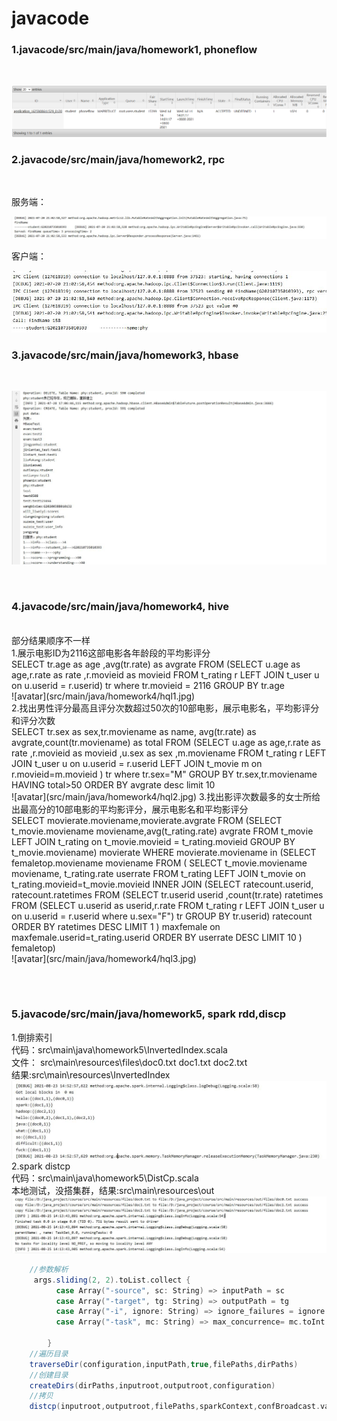 # javacode
### 1.javacode/src/main/java/homework1, phoneflow
<br>

![avatar](src/main/java/homework1/resource_manager_job.png)

### 2.javacode/src/main/java/homework2, rpc
<br>

服务端：<br>

![avatar](src/main/java/homework2/server.jpg)

客户端：<br>

![avatar](src/main/java/homework2/client.jpg)
<br>

### 3.javacode/src/main/java/homework3, hbase

<br>

![avatar](src/main/java/homework3/hbase.jpg)

<br>

### 4.javacode/src/main/java/homework4, hive
<br>
部分结果顺序不一样<br>
1.展示电影ID为2116这部电影各年龄段的平均影评分<br>
SELECT tr.age as age ,avg(tr.rate) as avgrate FROM  (SELECT u.age as age,r.rate as rate ,r.movieid as movieid FROM t_rating r  LEFT JOIN t_user u  on u.userid = r.userid)  tr  where tr.movieid = 2116 GROUP BY tr.age
<br>
![avatar](src/main/java/homework4/hql1.jpg)
<br>
2.找出男性评分最高且评分次数超过50次的10部电影，展示电影名，平均影评分和评分次数
<br>
SELECT tr.sex as sex,tr.moviename as name, avg(tr.rate) as avgrate,count(tr.moviename) as total FROM (SELECT u.age as age,r.rate as rate ,r.movieid as movieid ,u.sex as sex ,m.moviename FROM t_rating r  LEFT JOIN t_user u  on u.userid = r.userid LEFT JOIN t_movie m on r.movieid=m.movieid )  tr where tr.sex="M" GROUP BY tr.sex,tr.moviename HAVING total>50 ORDER BY avgrate desc limit 10
<br>
![avatar](src/main/java/homework4/hql2.jpg)
3.找出影评次数最多的女士所给出最高分的10部电影的平均影评分，展示电影名和平均影评分
<br>
SELECT movierate.moviename,movierate.avgrate FROM (SELECT t_movie.moviename moviename,avg(t_rating.rate) avgrate FROM t_movie LEFT JOIN t_rating on t_movie.movieid = t_rating.movieid GROUP BY t_movie.moviename) movierate WHERE movierate.moviename in
(SELECT femaletop.moviename moviename FROM (
SELECT t_movie.moviename moviename, t_rating.rate userrate FROM t_rating LEFT JOIN t_movie on t_rating.movieid=t_movie.movieid INNER JOIN
(SELECT ratecount.userid, ratecount.ratetimes FROM (SELECT tr.userid userid ,count(tr.rate) ratetimes FROM  (SELECT u.userid as userid,r.rate FROM t_rating r  LEFT JOIN t_user u  on u.userid = r.userid where u.sex="F")  tr  GROUP BY tr.userid) ratecount ORDER BY ratetimes DESC LIMIT 1
) maxfemale on maxfemale.userid=t_rating.userid  ORDER BY userrate DESC LIMIT 10
) femaletop)
<br>
![avatar](src/main/java/homework4/hql3.jpg)

<br><br>
### 5.javacode/src/main/java/homework5, spark rdd,discp

1.倒排索引
<br>
代码：src\main\java\homework5\InvertedIndex.scala
<br>
文件：
src\main\resources\files\doc0.txt doc1.txt doc2.txt
<br>
结果:src\main\resources\InvertedIndex
 ![avatar](src/main/java/homework5/invertedindex.jpg)
 <br>
 2.spark distcp
 <br>
 代码：src\main\java\homework5\DistCp.scala
 <br>
 本地测试，没搭集群，结果:src\main\resources\out
 <br>
  ![avatar](src/main/java/homework5/distcp.jpg)
  ```scala
      //参数解析
       args.sliding(2, 2).toList.collect {
            case Array("-source", sc: String) => inputPath = sc
            case Array("-target", tg: String) => outputPath = tg
            case Array("-i", ignore: String) => ignore_failures = ignore.toBoolean
            case Array("-task", mc: String) => max_concurrence= mc.toInt
      
          }
      //遍历目录
      traverseDir(configuration,inputPath,true,filePaths,dirPaths)
      //创建目录
      createDirs(dirPaths,inputroot,outputroot,configuration)
      //拷贝
      distcp(inputroot,outputroot,filePaths,sparkContext,confBroadcast.value.value,ignore_failures,max_concurrence)
  ```
